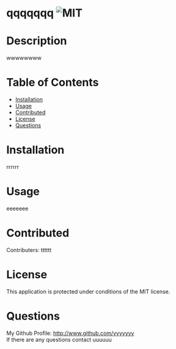 # qqqqqqq ![MIT](https://img.shields.io/badge/license-MIT-blue.svg)
  # Description
   wwwwwwww
  # Table of Contents
  * [Installation](#installation)
  * [Usage](#usage)
  * [Contributed](#contributed)
  * [License](#license)
  * [Questions](#questions)
  # Installation  
  rrrrrr
  # Usage  
  eeeeeee
  # Contributed
  Contributers: tttttt 
  # License
  This application is protected under conditions of the MIT license.
  # Questions
  My Github Profile: http://www.github.com/yyyyyyy  
  If there are any questions contact 
  uuuuuu

